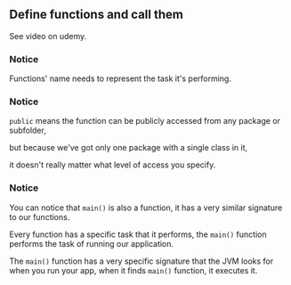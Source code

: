 
## Define functions and call them

See video on udemy.

### Notice

Functions' name needs to represent the task it's performing.

### Notice

`public` means the function can be publicly accessed from any package or subfolder,

but because we've got only one package with a single class in it,

it doesn't really matter what level of access you specify.

### Notice

You can notice that `main()` is also a function, it has a very similar signature to our functions.

Every function has a specific task that it performs, the `main()` function performs the task of running our application.

The `main()` function has a very specific signature that the JVM looks for when you run your app, when it finds `main()` function, it executes it.


